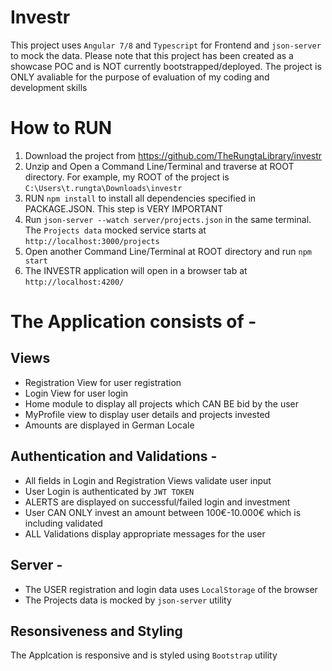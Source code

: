 # Investr
This project uses `Angular 7/8` and `Typescript` for Frontend and `json-server` to mock the data.
Please note that this project has been created as a showcase POC and is NOT currently bootstrapped/deployed.
The project is ONLY avaliable for the purpose of evaluation of my coding and development skills

# How to RUN
  1. Download the project from https://github.com/TheRungtaLibrary/investr
  2. Unzip and Open a Command Line/Terminal and traverse at ROOT directory.
      For example, my ROOT of the project is `C:\Users\t.rungta\Downloads\investr`
  3. RUN `npm install` to install all dependencies specified in PACKAGE.JSON. This step is VERY IMPORTANT
  4. Run `json-server --watch server/projects.json` in the same terminal. The `Projects data` mocked service starts at `http://localhost:3000/projects`
  5. Open another Command Line/Terminal at ROOT directory and run `npm start`
  6. The INVESTR application will open in a browser tab at `http://localhost:4200/`

# The Application consists of -
## Views
  - Registration View for user registration
  - Login View for user login
  - Home module to display all projects which CAN BE bid by the user
  - MyProfile view to display user details and projects invested
  - Amounts are displayed in German Locale
  
## Authentication and Validations -
  - All fields in Login and Registration Views validate user input
  - User Login is authenticated by `JWT TOKEN`
  - ALERTS are displayed on successful/failed login and investment
  - User CAN ONLY invest an amount between 100€-10.000€ which is including validated
  - ALL Validations display appropriate messages for the user
  
## Server -
  - The USER registration and login data uses `LocalStorage` of the browser
  - The Projects data is mocked by `json-server` utility
  
## Resonsiveness and Styling
The Applcation is responsive and is styled using `Bootstrap` utility

